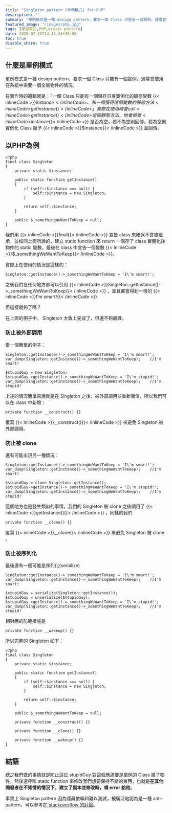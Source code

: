 ```yaml
---
title: "Singleton pattern (單例模式) for PHP"
description: ""
summary: "單例模式是一種 design pattern，要求一個 Class 只能有一個實例，通常會使用在系統中需要一個全局物件的情況。"
featured_image: "/images/php.jpg"
tags: [學習筆記,PHP,design pattern]
date: 2020-07-26T14:15:24+08:00
toc: true
disable_share: true
---
```


什麼是單例模式
---
單例模式是一種 design pattern，要求一個 Class 只能有一個實例，通常會使用在系統中需要一個全局物件的情況。

在實作時的邏輯就是：「一個 Class 只能有一個儲存自身實例化的靜態變數 {{< inlineCode >}}$instance{{< /inlineCode >}} 、和一個獲得這個變數的靜態方法 {{< inlineCode >}}getInstance(){{< /inlineCode >}} 」
實際在使用時會 call {{< inlineCode >}}getInstance(){{< /inlineCode >}} 這個靜態方法，他會檢查 {{< inlineCode >}}$instance{{< /inlineCode >}} 是否為空，若不為空則回傳，若為空則實例化 Class 賦予 {{< inlineCode >}}$instance{{< /inlineCode >}} 並回傳。

以PHP為例
---
```php=
<?php
final class Singleton
{
    private static $instance;
    
    public static function getInstance()
    {
        if (self::$instance === null) {
            self::$instance = new Singleton;
        }
        
        return self::$instance;
    }
    
    public $_somethingWeWantToKeep = null;
}
```
我們用 {{< inlineCode >}}final{{< /inlineCode >}} 宣告 class 來確保不會被繼承，並如同上面所說的，建立 static function 來 return 一個存了 class 實體化後物件的 static 變數，最後在 class 中宣告一個變數 {{< inlineCode >}}$_somethingWeWantToKeep{{< /inlineCode >}}。

實際上在使用的情況是這樣的：
```php=
Singleton::getInstance()->_somethingWeWantToKeep = 'I\'m smart!';
```
之後我們在任何地方都可以引用 {{< inlineCode >}}Singleton::getInstance()->_somethingWeWantToKeep{{< /inlineCode >}} ，並且都會得到一樣的 {{< inlineCode >}}I'm smart!{{< /inlineCode >}}

但這樣就夠了嗎？

在上面的例子中， Singleton 大致上完成了，但還不夠嚴謹。

### 防止被外部調用

舉一個簡單的例子：
```php=
Singleton::getInstance()->_somethingWeWantToKeep = 'I\'m smart!';
var_dump(Singleton::getInstance()->_somethingWeWantToKeep);    //I'm smart!

$stupidGuy = new Singleton;
$stupidGuy->getInstance()->_somethingWeWantToKeep = 'I\'m stupid!';
var_dump(Singleton::getInstance()->_somethingWeWantToKeep);    //I'm stupid!
```
上述的情況簡單來說就是在 Singleton 之後，被外部調用並重新賦值，所以我們可以在 class 中新增：
```php=
private function __construct() {}
```
覆寫 {{< inlineCode >}}__construct(){{< /inlineCode >}} 來避免 Singleton 被外部調用。

### 防止被 clone

還有可能出現另一種情況：
```php=
Singleton::getInstance()->_somethingWeWantToKeep = 'I\'m smart!';
var_dump(Singleton::getInstance()->_somethingWeWantToKeep);    //I'm smart!

$stupidGuy = clone Singleton::getInstance();
$stupidGuy->getInstance()->_somethingWeWantToKeep = 'I\'m stupid!';
var_dump(Singleton::getInstance()->_somethingWeWantToKeep);    //I'm stupid!
```

這個地方也是發生類似的事情，我們的 Singleton 被 clone 之後調用了 {{< inlineCode >}}getInstance(){{< /inlineCode >}} ，同樣的我們
```php=
private function __clone() {}
```
覆寫 {{< inlineCode >}}__clone{{< /inlineCode >}} 來避免 Singleton 被 clone 。

### 防止被序列化

最後還有一個可能是序列化(serialize)
```php=
Singleton::getInstance()->_somethingWeWantToKeep = 'I\'m smart!';
var_dump(Singleton::getInstance()->_somethingWeWantToKeep);    //I'm smart!

$stupidGuy = serialize(Singleton::getInstance());
$stupidGuy = unserialize($stupidGuy);
$stupidGuy->getInstance()->_somethingWeWantToKeep = 'I\'m stupid!';
var_dump(Singleton::getInstance()->_somethingWeWantToKeep);    //I'm stupid!
```

相對應的防範措施是
```php=
private function __wakeup() {}
```
所以完整的 Singleton 如下：
```php=
<?php
final class Singleton
{
    private static $instance;
    
    public static function getInstance()
    {
        if (self::$instance === null) {
            self::$instance = new Singleton;
        }
        
        return self::$instance;
    }
    
    public $_somethingWeWantToKeep = null;
    
    private function __construct() {}

    private function __clone() {}

    private function __wakeup() {}
}
```

結語
---
總之我們做的事情就是防止這位 stupidGuy 對這個應該要是單例的 Class 建了物件，然後還呼叫 static function 來修改我們想要保持不變的東西，也就是**在其他開發者在不知情的情況下，建立了副本並修改時，噴 error 給他**。

事實上 Singleton pattern 因為隱藏依賴和難以測試，被廣泛地認為是一種 anti-pattern，可以參考[在 stackoverflow 的討論](https://stackoverflow.com/questions/137975/what-is-so-bad-about-singletons)。